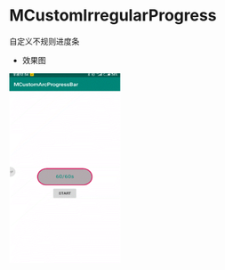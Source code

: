 # MCustomIrregularProgress
自定义不规则进度条
- 效果图

<img src="https://github.com/YinCanSheng/MCustomIrregularProgress/blob/master/gif/demo.gif" width=200 height=340>
